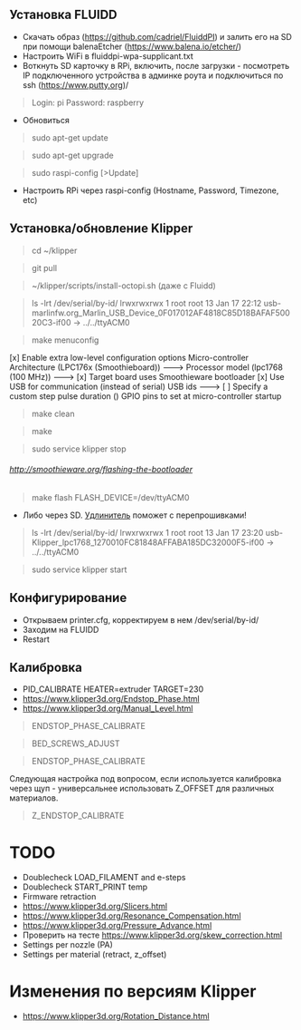 ## Установка FLUIDD
- Скачать образ (https://github.com/cadriel/FluiddPI) и залить его на SD при помощи balenaEtcher (https://www.balena.io/etcher/)
- Настроить WiFi в fluiddpi-wpa-supplicant.txt
- Воткнуть SD карточку в RPi, включить, после загрузки - посмотреть IP подключенного устройства в админке роута и подключиться по ssh (https://www.putty.org)/
>Login: pi Password: raspberry
- Обновиться
>sudo apt-get update

>sudo apt-get upgrade

>sudo raspi-config [>Update]
- Настроить RPi через raspi-config (Hostname, Password, Timezone, etc)

## Установка/обновление Klipper
>cd ~/klipper

>git pull

>~/klipper/scripts/install-octopi.sh (даже с Fluidd)

>ls -lrt /dev/serial/by-id/
lrwxrwxrwx 1 root root 13 Jan 17 22:12 usb-marlinfw.org_Marlin_USB_Device_0F017012AF4818C85D18BAFAF50020C3-if00 -> ../../ttyACM0

>make menuconfig

[x] Enable extra low-level configuration options
    Micro-controller Architecture (LPC176x (Smoothieboard))  --->
    Processor model (lpc1768 (100 MHz))  --->
[x] Target board uses Smoothieware bootloader
[x] Use USB for communication (instead of serial)
    USB ids  --->
[ ] Specify a custom step pulse duration
()  GPIO pins to set at micro-controller startup

>make clean

>make

>sudo service klipper stop

###### http://smoothieware.org/flashing-the-bootloader
>make flash FLASH_DEVICE=/dev/ttyACM0

- Либо через SD. [Удлинитель](https://habr.com/ru/post/206394/) поможет с перепрошивками! 

>ls -lrt /dev/serial/by-id/
lrwxrwxrwx 1 root root 13 Jan 17 23:20 usb-Klipper_lpc1768_1270010FC81848AFFABA185DC32000F5-if00 -> ../../ttyACM0

>sudo service klipper start

## Конфигурирование
- Открываем printer.cfg, корректируем в нем /dev/serial/by-id/
- Заходим на FLUIDD
- Restart

## Калибровка
- PID_CALIBRATE HEATER=extruder TARGET=230
- https://www.klipper3d.org/Endstop_Phase.html
- https://www.klipper3d.org/Manual_Level.html

>ENDSTOP_PHASE_CALIBRATE 

>BED_SCREWS_ADJUST

>ENDSTOP_PHASE_CALIBRATE 

Следующая настройка под вопросом, если используется калибровка через щуп - универсальнее использовать Z_OFFSET для различных материалов.

>Z_ENDSTOP_CALIBRATE


# TODO
- Doublecheck LOAD_FILAMENT and e-steps
- Doublecheck START_PRINT temp
- Firmware retraction
- https://www.klipper3d.org/Slicers.html
- https://www.klipper3d.org/Resonance_Compensation.html
- https://www.klipper3d.org/Pressure_Advance.html
- Проверить на тесте https://www.klipper3d.org/skew_correction.html
- Settings per nozzle (PA)
- Settings per material (retract, z_offset)

# Изменения по версиям Klipper
- https://www.klipper3d.org/Rotation_Distance.html